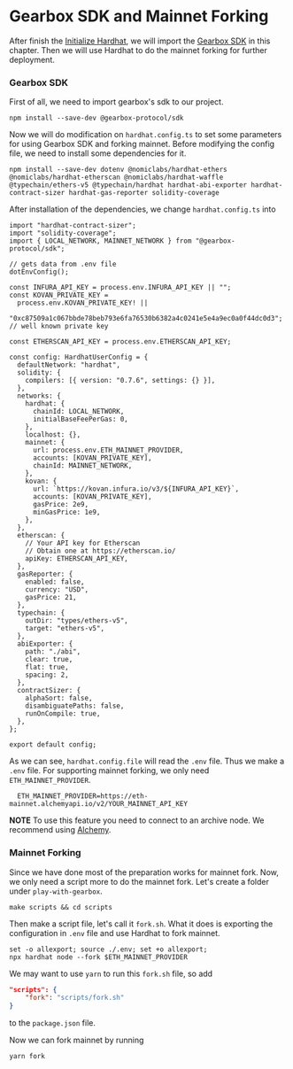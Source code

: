 # Gearbox SDK and Mainnet Forking

After finish the [Initialize Hardhat](./initialize-hardhat.md), we will import the [Gearbox SDK](https://github.com/Gearbox-protocol/gearbox-sdk) in this chapter. Then we will use Hardhat to do the mainnet forking for further deployment.

### Gearbox SDK

First of all, we need to import gearbox's sdk to our project.

```
npm install --save-dev @gearbox-protocol/sdk
```

Now we will do modification on `hardhat.config.ts` to set some parameters for using Gearbox SDK and forking mainnet. Before modifying the config file, we need to install some dependencies for it.

```
npm install --save-dev dotenv @nomiclabs/hardhat-ethers @nomiclabs/hardhat-etherscan @nomiclabs/hardhat-waffle @typechain/ethers-v5 @typechain/hardhat hardhat-abi-exporter hardhat-contract-sizer hardhat-gas-reporter solidity-coverage 
```

After installation of the dependencies, we change `hardhat.config.ts` into

```tsx title="hardhat.config.ts"
import "hardhat-contract-sizer";
import "solidity-coverage";
import { LOCAL_NETWORK, MAINNET_NETWORK } from "@gearbox-protocol/sdk";

// gets data from .env file
dotEnvConfig();

const INFURA_API_KEY = process.env.INFURA_API_KEY || "";
const KOVAN_PRIVATE_KEY =
  process.env.KOVAN_PRIVATE_KEY! ||
  "0xc87509a1c067bbde78beb793e6fa76530b6382a4c0241e5e4a9ec0a0f44dc0d3"; // well known private key

const ETHERSCAN_API_KEY = process.env.ETHERSCAN_API_KEY;

const config: HardhatUserConfig = {
  defaultNetwork: "hardhat",
  solidity: {
    compilers: [{ version: "0.7.6", settings: {} }],
  },
  networks: {
    hardhat: {
      chainId: LOCAL_NETWORK,
      initialBaseFeePerGas: 0,
    },
    localhost: {},
    mainnet: {
      url: process.env.ETH_MAINNET_PROVIDER,
      accounts: [KOVAN_PRIVATE_KEY],
      chainId: MAINNET_NETWORK,
    },
    kovan: {
      url: `https://kovan.infura.io/v3/${INFURA_API_KEY}`,
      accounts: [KOVAN_PRIVATE_KEY],
      gasPrice: 2e9,
      minGasPrice: 1e9,
    },
  },
  etherscan: {
    // Your API key for Etherscan
    // Obtain one at https://etherscan.io/
    apiKey: ETHERSCAN_API_KEY,
  },
  gasReporter: {
    enabled: false,
    currency: "USD",
    gasPrice: 21,
  },
  typechain: {
    outDir: "types/ethers-v5",
    target: "ethers-v5",
  },
  abiExporter: {
    path: "./abi",
    clear: true,
    flat: true,
    spacing: 2,
  },
  contractSizer: {
    alphaSort: false,
    disambiguatePaths: false,
    runOnCompile: true,
  },
};

export default config;
```
As we can see, `hardhat.config.file` will read the `.env` file. Thus we make a `.env` file. For supporting mainnet forking, we only need `ETH_MAINNET_PROVIDER`.

```title=".env"
  ETH_MAINNET_PROVIDER=https://eth-mainnet.alchemyapi.io/v2/YOUR_MAINNET_API_KEY

```
**NOTE**
To use this feature you need to connect to an archive node. We recommend using [Alchemy](https://www.alchemy.com/).

### Mainnet Forking

Since we have done most of the preparation works for mainnet fork. Now, we only need a script more to do the mainnet fork. Let's create a folder under `play-with-gearbox`.

`make scripts && cd scripts`

Then make a script file, let's call it `fork.sh`. What it does is exporting the configuration in `.env` file and use Hardhat to fork mainnet.

```shell title="fork.sh"
set -o allexport; source ./.env; set +o allexport;
npx hardhat node --fork $ETH_MAINNET_PROVIDER

```

We may want to use `yarn` to run this `fork.sh` file, so add 
```json
"scripts": {
    "fork": "scripts/fork.sh"
}
```
to the `package.json` file.

Now we can fork mainnet by running

```
yarn fork
```

